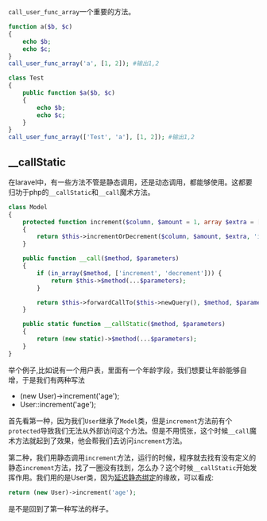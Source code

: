 `call_user_func_array`一个重要的方法。
```php
function a($b, $c)
{
    echo $b;
    echo $c;
}
call_user_func_array('a', [1, 2]); #输出1,2

class Test
{
    public function $a($b, $c)
    {
        echo $b;
        echo $c;
    }
}
call_user_func_array(['Test', 'a'], [1, 2]); #输出1,2
```

## __callStatic
在laravel中，有一些方法不管是静态调用，还是动态调用，都能够使用。这都要归功于php的`__callStatic`和`__call`魔术方法。
```php
class Model
{
    protected function increment($column, $amount = 1, array $extra = [])
    {
        return $this->incrementOrDecrement($column, $amount, $extra, 'increment');
    }

    public function __call($method, $parameters)
    {
        if (in_array($method, ['increment', 'decrement'])) {
            return $this->$method(...$parameters);
        }

        return $this->forwardCallTo($this->newQuery(), $method, $parameters);
    }

    public static function __callStatic($method, $parameters)
    {
        return (new static)->$method(...$parameters);
    }
}
```

举个例子,比如说有一个用户表，里面有一个年龄字段，我们想要让年龄能够自增，于是我们有两种写法 
- (new User)->increment('age');
- User::increment('age');

首先看第一种，因为我们`User`继承了`Model`类，但是`increment`方法前有个`protected`导致我们无法从外部访问这个方法。但是不用慌张，这个时候`__call`魔术方法就起到了效果，他会帮我们去访问`increment`方法。

第二种，我们用静态调用`increment`方法，运行的时候，程序就去找有没有定义的静态`increment`方法，找了一圈没有找到，怎么办？这个时候`__callStatic`开始发挥作用。我们用的是User类，因为[延迟静态绑定](https://laravel-china.org/topics/3844/understanding-php-delay-static-binding-late-static-bindings)的缘故，可以看成:    
```php
return (new User)->increment('age');
```
是不是回到了第一种写法的样子。